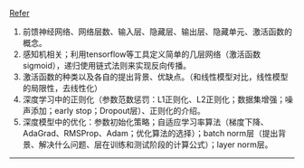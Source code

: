 
[Refer][1]
1. 前馈神经网络、网络层数、输入层、隐藏层、输出层、隐藏单元、激活函数的概念。
2. 感知机相关；利用tensorflow等工具定义简单的几层网络（激活函数sigmoid），递归使用链式法则来实现反向传播。
3. 激活函数的种类以及各自的提出背景、优缺点。（和线性模型对比，线性模型的局限性，去线性化）
4. 深度学习中的正则化（参数范数惩罚：L1正则化、L2正则化；数据集增强；噪声添加；early stop；Dropout层）、正则化的介绍。
5. 深度模型中的优化：参数初始化策略；自适应学习率算法（梯度下降、AdaGrad、RMSProp、Adam；优化算法的选择）；batch norm层（提出背景、解决什么问题、层在训练和测试阶段的计算公式）；layer norm层。


---
[1]: [https://blog.csdn.net/SMith7412/article/details/88396674]
